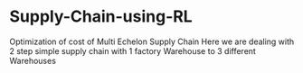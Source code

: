 # Supply-Chain-using-RL
Optimization of cost of Multi Echelon Supply Chain
Here we are dealing with 2 step simple supply chain with 1 factory Warehouse to 3 different Warehouses
